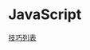 # JavaScript

[技巧列表](JavaScript%2019658cc7020a4a83b4739aeaf046f116/%E6%8A%80%E5%B7%A7%E5%88%97%E8%A1%A8%208d0255fbb3694ae1af68b101ee1bce42.csv)